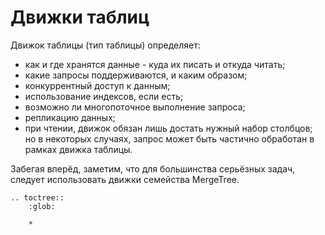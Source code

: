 Движки таблиц
=============

Движок таблицы (тип таблицы) определяет:

-   как и где хранятся данные - куда их писать и откуда читать;
-   какие запросы поддерживаются, и каким образом;
-   конкуррентный доступ к данным;
-   использование индексов, если есть;
-   возможно ли многопоточное выполнение запроса;
-   репликацию данных;
-   при чтении, движок обязан лишь достать нужный набор столбцов;
        но в некоторых случаях, запрос может быть частично обработан в рамках движка таблицы.

Забегая вперёд, заметим, что для большинства серьёзных задач, следует использовать движки семейства MergeTree.

```eval_rst
.. toctree::
    :glob:

    *
```